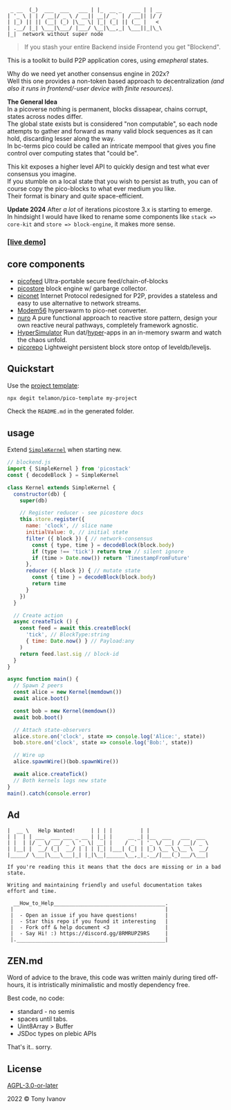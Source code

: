 ```
 _ __  (_)  ___  ___   ___ | |_  __ _   ___ | | __
| '_ \ | | / __|/ _ \ / __|| __|/ _` | / __|| |/ /
| |_) || || (__| (_) |\__ \| |_| (_| || (__ |   < 
| .__/ |_| \___|\___/ |___/ \__|\__,_| \___||_|\_\
|_|  network without super node
```

> If you stash your entire Backend inside Frontend you get "Blockend".

This is a toolkit to build P2P application cores, using _emepheral_ states.  

Why do we need yet another consensus engine in 202x?  
Well this one provides a non-token based approach to decentralization _(and also it runs in frontend/-user device with finite resources)_.  

**The General Idea**  
In a picoverse nothing is permanent, blocks dissapear, chains corrupt,
states across nodes differ.  
The global state exists but is considered "non computable", so each node attempts to gather and forward as many valid block sequences as it can hold, discarding lesser along the way.  
In bc-terms pico could be called an intricate mempool that gives you fine control over computing states that "could be".


This kit exposes a higher level API to quickly design and test what ever consensus
you imagine.  
If you stumble on a local state that you wish to persist as truth, you can of course 
copy the pico-blocks to what ever medium you like.  
Their format is binary and _quite_ space-efficient.


**Update 2024**
After _a lot_ of iterations picostore 3.x is starting to emerge.  
In hindsight I would have liked to rename some components like `stack => core-kit` and `store => block-engine`,
it makes more sense.


### [[live demo]](https://pico-todo.surge.sh/)

## core components

- [picofeed](https://github.com/telamon/picofeed) Ultra-portable secure feed/chain-of-blocks
- [picostore](https://github.com/telamon/picostore) block engine w/ garbarge collector.
- [piconet](https://github.com/telamon/piconet) Internet Protocol redesigned for P2P, provides a stateless and easy to use alternative to network streams.
- [Modem56](https://github.com/telamon/picochat/blob/master/modem56.js) hyperswarm to pico-net converter.
- [nuro](https://github.com/telamon/piconuro) A pure functional approach to reactive store pattern, design your own reactive neural pathways, completely framework agnostic.
- [HyperSimulator](https://github.com/telamon/hyper-simulator) Run dat/[hyper](https://hypercore-protocol.org/)-apps in an in-memory swarm and watch the chaos unfold.
- [picorepo](https://github.com/telamon/picorepo) Lightweight persistent block store ontop of leveldb/leveljs.

## Quickstart

Use the [project template](https://github.com/telamon/pico-template):

```bash
npx degit telamon/pico-template my-project
```

Check the `README.md` in the generated folder.

## usage

Extend [`SimpleKernel`](./simple-kernel.js) when starting new.

```js
// blockend.js
import { SimpleKernel } from 'picostack'
const { decodeBlock } = SimpleKernel

class Kernel extends SimpleKernel {
  constructor(db) {
    super(db)

    // Register reducer - see picostore docs
    this.store.register({
      name: 'clock', // slice name
      initialValue: 0, // initial state
      filter ({ block }) { // network-consensus
        const { type, time } = decodeBlock(block.body)
        if (type !== 'tick') return true // silent ignore
        if (time > Date.now()) return 'TimestampFromFuture'
      },
      reducer ({ block }) { // mutate state
        const { time } = decodeBlock(block.body)
        return time
      }
    })
  }

  // Create action
  async createTick () {
    const feed = await this.createBlock(
      'tick', // BlockType:string
      { time: Date.now() } // Payload:any
    )
    return feed.last.sig // block-id
  }
}

async function main() {
  // Spawn 2 peers
  const alice = new Kernel(memdown())
  await alice.boot()

  const bob = new Kernel(memdown())
  await bob.boot()

  // Attach state-observers
  alice.store.on('clock', state => console.log('Alice:', state))
  bob.store.on('clock', state => console.log('Bob:', state))

  // Wire up
  alice.spawnWire()(bob.spawnWire())

  await alice.createTick()
  // Both kernels logs new state
}
main().catch(console.error)
```

## Ad

```ad
|  __ \   Help Wanted!     | | | |         | |
| |  | | ___  ___ ___ _ __ | |_| |     __ _| |__  ___   ___  ___
| |  | |/ _ \/ __/ _ \ '_ \| __| |    / _` | '_ \/ __| / __|/ _ \
| |__| |  __/ (_|  __/ | | | |_| |___| (_| | |_) \__ \_\__ \  __/
|_____/ \___|\___\___|_| |_|\__|______\__,_|_.__/|___(_)___/\___|

If you're reading this it means that the docs are missing or in a bad state.

Writing and maintaining friendly and useful documentation takes
effort and time.

  __How_to_Help____________________________________.
 |                                                 |
 |  - Open an issue if you have questions!         |
 |  - Star this repo if you found it interesting   |
 |  - Fork off & help document <3                  |
 |  - Say Hi! :) https://discord.gg/8RMRUPZ9RS     |
 |.________________________________________________|
```

## ZEN.md

Word of advice to the brave, this code was written mainly during tired off-hours,
it is intristically minimalistic and mostly dependency free.

Best code, no code:

- standard - no semis
- spaces until tabs.
- Uint8Array > Buffer
- JSDoc types on plebic APIs

That's it.. sorry.

## License

[AGPL-3.0-or-later](./LICENSE)

2022 © Tony Ivanov
